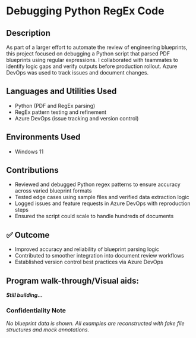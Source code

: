 <h1>Debugging Python RegEx Code</h1>

<!--
 ### [YouTube Demonstration](https://youtu.be/7eJexJVCqJo)
 -->

<h2>Description</h2>
As part of a larger effort to automate the review of engineering blueprints, this project focused on debugging a Python script that parsed PDF blueprints using regular expressions. I collaborated with teammates to identify logic gaps and verify outputs before production rollout. Azure DevOps was used to track issues and document changes.
<br />

<h2>Languages and Utilities Used</h2>

- Python (PDF and RegEx parsing)
- RegEx pattern testing and refinement
- Azure DevOps (issue tracking and version control)

<h2>Environments Used </h2>

- Windows 11

<h2>Contributions </h2>

- Reviewed and debugged Python regex patterns to ensure accuracy across varied blueprint formats
- Tested edge cases using sample files and verified data extraction logic
- Logged issues and feature requests in Azure DevOps with reproduction steps
- Ensured the script could scale to handle hundreds of documents

<h2>✅ Outcome</h2>

-  Improved accuracy and reliability of blueprint parsing logic
-  Contributed to smoother integration into document review workflows
-  Established version control best practices via Azure DevOps

<h2>Program walk-through/Visual aids:</h2>
<i><b>Still building...</b></i>
<!--
<p align="center">
Launch the utility: <br/>
<img src="https://i.imgur.com/62TgaWL.png" height="80%" width="80%" alt="Disk Sanitization Steps"/>
<br />
<br />
Select the disk:  <br/>
<img src="https://i.imgur.com/tcTyMUE.png" height="80%" width="80%" alt="Disk Sanitization Steps"/>
<br />
<br />
Enter the number of passes: <br/>
<img src="https://i.imgur.com/nCIbXbg.png" height="80%" width="80%" alt="Disk Sanitization Steps"/>
<br />
<br />
Confirm your selection:  <br/>
<img src="https://i.imgur.com/cdFHBiU.png" height="80%" width="80%" alt="Disk Sanitization Steps"/>
<br />
<br />
Wait for process to complete (may take some time):  <br/>
<img src="https://i.imgur.com/JL945Ga.png" height="80%" width="80%" alt="Disk Sanitization Steps"/>
<br />
<br />
Sanitization complete:  <br/>
<img src="https://i.imgur.com/K71yaM2.png" height="80%" width="80%" alt="Disk Sanitization Steps"/>
<br />
<br />
Observe the wiped disk:  <br/>
<img src="https://i.imgur.com/AeZkvFQ.png" height="80%" width="80%" alt="Disk Sanitization Steps"/>
</p>
--!>

<h3>Confidentiality Note</h3>
<i>No blueprint data is shown. All examples are reconstructed with fake file structures and mock annotations.</i>
